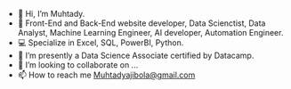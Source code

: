 - 👋 Hi, I’m Muhtady.
- 👀 Front-End and Back-End website developer, Data Scienctist, Data Analyst, Machine Learning Engineer, AI developer, Automation Engineer.
- 💻 Specialize in Excel, SQL, PowerBI, Python.
- 🌱 I’m presently a Data Science Associate certified by Datacamp.
- 💞️ I’m looking to collaborate on ...
- 📫 How to reach me Muhtadyajibola@gmail.com

<!---
TeddyM1975/TeddyM1975 is a ✨ special ✨ repository because its `README.md` (this file) appears on your GitHub profile.
You can click the Preview link to take a look at your changes.
--->
